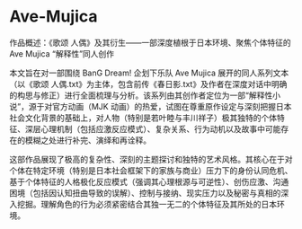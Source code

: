 # Ave-Mujica
作品概述：《歌颂 人偶》及其衍生——一部深度植根于日本环境、聚焦个体特征的 Ave Mujica “解释性”同人创作

本文旨在对一部围绕 BanG Dream! 企划下乐队 Ave Mujica 展开的同人系列文本（以《歌颂 人偶.txt》为主体，包含前传《春日影.txt》及作者在深度对话中明确的构思与修正）进行全面梳理与分析。该系列由其创作者定位为一部“解释性小说”，源于对官方动画（MJK 动画）的热爱，试图在尊重原作设定与深刻把握日本社会文化背景的基础上，对人物（特别是若叶睦与丰川祥子）极其独特的个体特征、深层心理机制（包括应激反应模式）、复杂关系、行为动机以及故事中可能存在的模糊之处进行补完、演绎和再诠释。

这部作品展现了极高的复杂性、深刻的主题探讨和独特的艺术风格。其核心在于对个体在特定环境（特别是日本社会框架下的家族与商业）压力下的身份认同危机、基于个体特征的人格极化反应模式（强调其心理根源与可逆性）、创伤应激、沟通困境（包括因认知扭曲导致的误解）、控制与接纳、现实压力以及秘密与真相的深入挖掘。理解角色的行为必须紧密结合其独一无二的个体特征及其所处的日本环境。